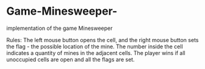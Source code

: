 # Game-Minesweeper-
implementation of the game Minesweeper

Rules: 
The left mouse button opens the cell, and the right mouse button sets the flag - the possible location of the mine. The number inside the cell indicates a quantity of mines in the adjacent cells. The player wins if all unoccupied cells are open and all the flags are set.
